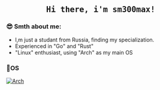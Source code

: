 <h2 align='center'><samp><strong>Hi there, i'm sm300max!</strong></samp></h2>

### 😎 Smth about me:

- I,m just a studant from Russia, finding my specialization.
- Experienced in "Go" and "Rust"
- "Linux" enthusiast, using "Arch" as my main OS

### 🐧OS

[![Arch](https://img.shields.io/badge/Arch_Linux-1793D1?style=for-the-badge&logo=arch-linux&logoColor=white)](#)
